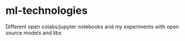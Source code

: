 # ml-technologies
Different open colabs/jupyter notebooks and my experiments with open source models and libs 
